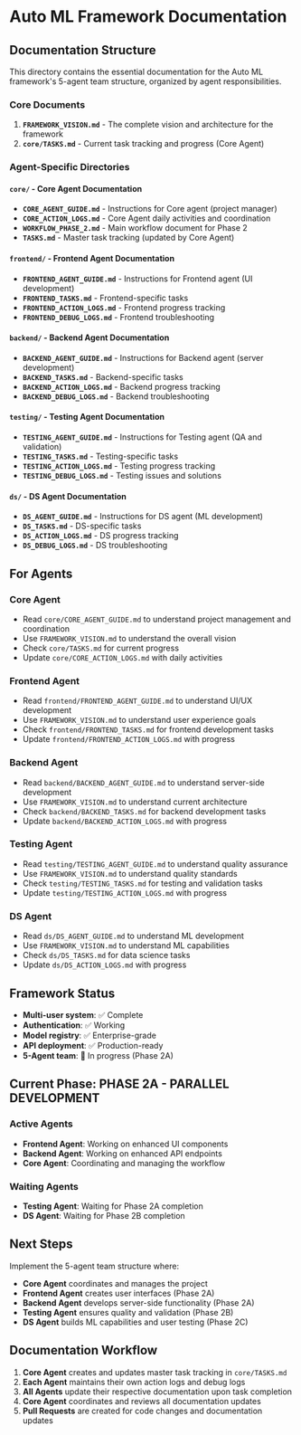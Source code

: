 # Auto ML Framework Documentation

## Documentation Structure

This directory contains the essential documentation for the Auto ML framework's 5-agent team structure, organized by agent responsibilities.

### Core Documents

1. **`FRAMEWORK_VISION.md`** - The complete vision and architecture for the framework
2. **`core/TASKS.md`** - Current task tracking and progress (Core Agent)

### Agent-Specific Directories

#### **`core/` - Core Agent Documentation**

- **`CORE_AGENT_GUIDE.md`** - Instructions for Core agent (project manager)
- **`CORE_ACTION_LOGS.md`** - Core Agent daily activities and coordination
- **`WORKFLOW_PHASE_2.md`** - Main workflow document for Phase 2
- **`TASKS.md`** - Master task tracking (updated by Core Agent)

#### **`frontend/` - Frontend Agent Documentation**

- **`FRONTEND_AGENT_GUIDE.md`** - Instructions for Frontend agent (UI development)
- **`FRONTEND_TASKS.md`** - Frontend-specific tasks
- **`FRONTEND_ACTION_LOGS.md`** - Frontend progress tracking
- **`FRONTEND_DEBUG_LOGS.md`** - Frontend troubleshooting

#### **`backend/` - Backend Agent Documentation**

- **`BACKEND_AGENT_GUIDE.md`** - Instructions for Backend agent (server development)
- **`BACKEND_TASKS.md`** - Backend-specific tasks
- **`BACKEND_ACTION_LOGS.md`** - Backend progress tracking
- **`BACKEND_DEBUG_LOGS.md`** - Backend troubleshooting

#### **`testing/` - Testing Agent Documentation**

- **`TESTING_AGENT_GUIDE.md`** - Instructions for Testing agent (QA and validation)
- **`TESTING_TASKS.md`** - Testing-specific tasks
- **`TESTING_ACTION_LOGS.md`** - Testing progress tracking
- **`TESTING_DEBUG_LOGS.md`** - Testing issues and solutions

#### **`ds/` - DS Agent Documentation**

- **`DS_AGENT_GUIDE.md`** - Instructions for DS agent (ML development)
- **`DS_TASKS.md`** - DS-specific tasks
- **`DS_ACTION_LOGS.md`** - DS progress tracking
- **`DS_DEBUG_LOGS.md`** - DS troubleshooting

## For Agents

### Core Agent

- Read `core/CORE_AGENT_GUIDE.md` to understand project management and coordination
- Use `FRAMEWORK_VISION.md` to understand the overall vision
- Check `core/TASKS.md` for current progress
- Update `core/CORE_ACTION_LOGS.md` with daily activities

### Frontend Agent

- Read `frontend/FRONTEND_AGENT_GUIDE.md` to understand UI/UX development
- Use `FRAMEWORK_VISION.md` to understand user experience goals
- Check `frontend/FRONTEND_TASKS.md` for frontend development tasks
- Update `frontend/FRONTEND_ACTION_LOGS.md` with progress

### Backend Agent

- Read `backend/BACKEND_AGENT_GUIDE.md` to understand server-side development
- Use `FRAMEWORK_VISION.md` to understand current architecture
- Check `backend/BACKEND_TASKS.md` for backend development tasks
- Update `backend/BACKEND_ACTION_LOGS.md` with progress

### Testing Agent

- Read `testing/TESTING_AGENT_GUIDE.md` to understand quality assurance
- Use `FRAMEWORK_VISION.md` to understand quality standards
- Check `testing/TESTING_TASKS.md` for testing and validation tasks
- Update `testing/TESTING_ACTION_LOGS.md` with progress

### DS Agent

- Read `ds/DS_AGENT_GUIDE.md` to understand ML development
- Use `FRAMEWORK_VISION.md` to understand ML capabilities
- Check `ds/DS_TASKS.md` for data science tasks
- Update `ds/DS_ACTION_LOGS.md` with progress

## Framework Status

- **Multi-user system**: ✅ Complete
- **Authentication**: ✅ Working
- **Model registry**: ✅ Enterprise-grade
- **API deployment**: ✅ Production-ready
- **5-Agent team**: 🔄 In progress (Phase 2A)

## Current Phase: PHASE 2A - PARALLEL DEVELOPMENT

### **Active Agents**

- **Frontend Agent**: Working on enhanced UI components
- **Backend Agent**: Working on enhanced API endpoints
- **Core Agent**: Coordinating and managing the workflow

### **Waiting Agents**

- **Testing Agent**: Waiting for Phase 2A completion
- **DS Agent**: Waiting for Phase 2B completion

## Next Steps

Implement the 5-agent team structure where:

- **Core Agent** coordinates and manages the project
- **Frontend Agent** creates user interfaces (Phase 2A)
- **Backend Agent** develops server-side functionality (Phase 2A)
- **Testing Agent** ensures quality and validation (Phase 2B)
- **DS Agent** builds ML capabilities and user testing (Phase 2C)

## Documentation Workflow

1. **Core Agent** creates and updates master task tracking in `core/TASKS.md`
2. **Each Agent** maintains their own action logs and debug logs
3. **All Agents** update their respective documentation upon task completion
4. **Core Agent** coordinates and reviews all documentation updates
5. **Pull Requests** are created for code changes and documentation updates
